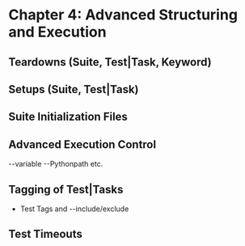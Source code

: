 # Chapter 4: Advanced Structuring and Execution




## Teardowns (Suite, Test|Task, Keyword)




## Setups (Suite, Test|Task)




## Suite Initialization Files




## Advanced Execution Control
--variable
--Pythonpath
etc.




## Tagging of Test|Tasks
- Test Tags and --include/exclude




## Test Timeouts